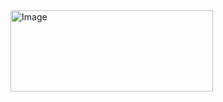 <img width="324" height="130" alt="Image" src="https://github.com/user-attachments/assets/0b36f34c-bf95-4d60-8b22-86934e134402" />
